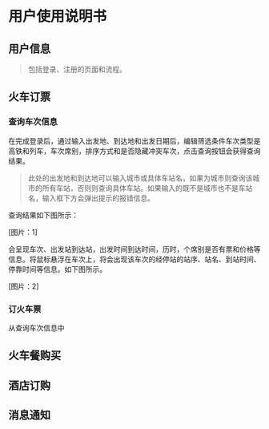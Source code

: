 # 用户使用说明书

## 用户信息
> 包括登录、注册的页面和流程。

## 火车订票

### 查询车次信息

在完成登录后，通过输入出发地、到达地和出发日期后，编辑筛选条件车次类型是高铁和列车，车次席别，排序方式和是否隐藏冲突车次，点击查询按钮会获得查询结果。

> 此处的出发地和到达地可以输入城市或具体车站名，如果为城市则查询该城市的所有车站，否则则查询具体车站。如果输入的既不是城市也不是车站名，输入框下方会弹出提示的报错信息。

查询结果如下图所示：

[图片：1]

会呈现车次、出发站到达站，出发时间到达时间，历时，个席别是否有票和价格等信息。将鼠标悬浮在车次上，将会出现该车次的经停站的站序、站名、到站时间、停靠时间等信息。如下图所示。

[图片：2]

### 订火车票

从查询车次信息中

## 火车餐购买

## 酒店订购

## 消息通知
